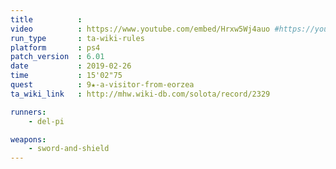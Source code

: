 ```yaml
---
title          :
video          : https://www.youtube.com/embed/Hrxw5Wj4auo #https://youtu.be/Hrxw5Wj4auo
run_type       : ta-wiki-rules
platform       : ps4
patch_version  : 6.01
date           : 2019-02-26
time           : 15'02"75
quest          : 9★-a-visitor-from-eorzea
ta_wiki_link   : http://mhw.wiki-db.com/solota/record/2329

runners:
    - del-pi

weapons:
    - sword-and-shield
---
```

